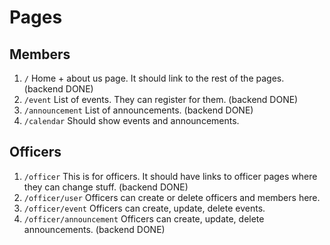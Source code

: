 # Pages

## Members
1. `/` Home + about us page. It should link to the rest of the pages. (backend DONE)
2. `/event` List of events. They can register for them. (backend DONE)
3. `/announcement` List of announcements. (backend DONE)
4. `/calendar` Should show events and announcements.

## Officers
1. `/officer` This is for officers. It should have links to officer pages where they can change stuff. (backend DONE)
2. `/officer/user` Officers can create or delete officers and members here.
3. `/officer/event` Officers can create, update, delete events.
4. `/officer/announcement` Officers can create, update, delete announcements. (backend DONE)
